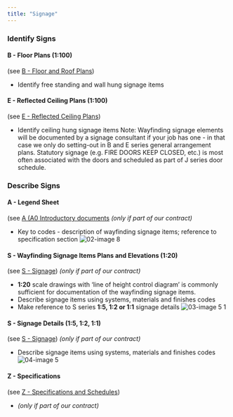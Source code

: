 ```yaml
---
title: "Signage"
---
```

### Identify Signs

#### B - Floor Plans (1:100)
(see [B - Floor and Roof Plans](notes/1_Documentation%20Codex/1b_Alphabet/B%20-%20Floor%20and%20Roof%20Plans.md))
- Identify free standing and wall hung signage items

#### E - Reflected Ceiling Plans (1:100)
(see [E - Reflected Ceiling Plans](notes/1_Documentation%20Codex/1b_Alphabet/E%20-%20Reflected%20Ceiling%20Plans.md))
- Identify ceiling hung signage items
Note: Wayfinding signage elements will be documented by a signage consultant if your job has one - in that case we only do setting-out in B and E series general arrangement plans. Statutory signage (e.g. FIRE DOORS KEEP CLOSED, etc.) is most often associated with the doors and scheduled as part of J series door schedule.

### Describe Signs

#### A - Legend Sheet
(see [A (A0 Introductory documents](notes/1_Documentation%20Codex/1b_Alphabet/A%20(A0%20Introductory%20documents.md))
_(only if part of our contract)_
- Key to codes - description of wayfinding signage items; reference to specification section
![02-image 8](notes/1_Documentation%20Codex/1c_Building%20Components/assets/02-image%208.svg)

#### S - Wayfinding Signage Items Plans and Elevations (1:20)
(see [S - Signage](notes/1_Documentation%20Codex/1b_Alphabet/S%20-%20Signage.md))
_(only if part of our contract)_
- **1:20** scale drawings with ‘line of height control diagram’ is commonly sufficient for documentation of the wayfinding signage items.
- Describe signage items using systems, materials and finishes codes
- Make reference to S series **1:5, 1:2 or 1:1** signage details
![03-image 5 1](notes/1_Documentation%20Codex/1c_Building%20Components/assets/03-image%205%201.svg)

#### S - Signage Details (1:5, 1:2, 1:1)
(see [S - Signage](notes/1_Documentation%20Codex/1b_Alphabet/S%20-%20Signage.md))
_(only if part of our contract)_
- Describe signage items using systems, materials and finishes codes
![04-image 5](notes/1_Documentation%20Codex/1c_Building%20Components/assets/04-image%205.svg)

#### Z - Specifications
(see [Z - Specifications and Schedules](notes/1_Documentation%20Codex/1b_Alphabet/Z%20-%20Specifications%20and%20Schedules.md))
- _(only if part of our contract)_
